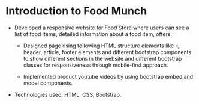 # Introduction to Food Munch

- Developed a responsive website for Food Store where users can see a list of food items, detailed information about a food item, offers.

    - Designed page using following HTML structure elements like li, header, article, footer elements and different bootstrap components to show different sections in the website and different bootstrap classes for responsiveness through mobile-first approach.

    - Implemented product youtube videos by using bootstrap embed and model components.

- Technologies used: HTML, CSS, Bootstrap.